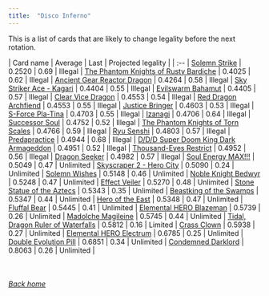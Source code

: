 ```yaml
---
title:  "Disco Inferno"
---
```


This is a list of cards that are likely to change legality before the next rotation.

| Card name | Average | Last | Projected legality |
| :-- |
[Solemn Strike](https://db.ygoprodeck.com/card/?search=Solemn%20Strike) | 0.2520 | 0.69 | Illegal |
[The Phantom Knights of Rusty Bardiche](https://db.ygoprodeck.com/card/?search=The%20Phantom%20Knights%20of%20Rusty%20Bardiche) | 0.4025 | 0.62 | Illegal |
[Ancient Gear Reactor Dragon](https://db.ygoprodeck.com/card/?search=Ancient%20Gear%20Reactor%20Dragon) | 0.4264 | 0.58 | Illegal |
[Sky Striker Ace - Kagari](https://db.ygoprodeck.com/card/?search=Sky%20Striker%20Ace%20-%20Kagari) | 0.4404 | 0.55 | Illegal |
[Evilswarm Bahamut](https://db.ygoprodeck.com/card/?search=Evilswarm%20Bahamut) | 0.4405 | 0.57 | Illegal |
[Clear Vice Dragon](https://db.ygoprodeck.com/card/?search=Clear%20Vice%20Dragon) | 0.4553 | 0.54 | Illegal |
[Red Dragon Archfiend](https://db.ygoprodeck.com/card/?search=Red%20Dragon%20Archfiend) | 0.4553 | 0.55 | Illegal |
[Justice Bringer](https://db.ygoprodeck.com/card/?search=Justice%20Bringer) | 0.4603 | 0.53 | Illegal |
[S-Force Pla-Tina](https://db.ygoprodeck.com/card/?search=S-Force%20Pla-Tina) | 0.4703 | 0.55 | Illegal |
[Izanagi](https://db.ygoprodeck.com/card/?search=Izanagi) | 0.4706 | 0.64 | Illegal |
[Successor Soul](https://db.ygoprodeck.com/card/?search=Successor%20Soul) | 0.4752 | 0.52 | Illegal |
[The Phantom Knights of Torn Scales](https://db.ygoprodeck.com/card/?search=The%20Phantom%20Knights%20of%20Torn%20Scales) | 0.4766 | 0.59 | Illegal |
[Ryu Senshi](https://db.ygoprodeck.com/card/?search=Ryu%20Senshi) | 0.4803 | 0.57 | Illegal |
[Predapractice](https://db.ygoprodeck.com/card/?search=Predapractice) | 0.4944 | 0.68 | Illegal |
[D/D/D Super Doom King Dark Armageddon](https://db.ygoprodeck.com/card/?search=D/D/D%20Super%20Doom%20King%20Dark%20Armageddon) | 0.4951 | 0.52 | Illegal |
[Thousand-Eyes Restrict](https://db.ygoprodeck.com/card/?search=Thousand-Eyes%20Restrict) | 0.4952 | 0.56 | Illegal |
[Dragon Seeker](https://db.ygoprodeck.com/card/?search=Dragon%20Seeker) | 0.4982 | 0.57 | Illegal |
[Soul Energy MAX!!!](https://db.ygoprodeck.com/card/?search=Soul%20Energy%20MAX!!!) | 0.5049 | 0.47 | Unlimited |
[Skyscraper 2 - Hero City](https://db.ygoprodeck.com/card/?search=Skyscraper%202%20-%20Hero%20City) | 0.5090 | 0.24 | Unlimited |
[Solemn Wishes](https://db.ygoprodeck.com/card/?search=Solemn%20Wishes) | 0.5148 | 0.46 | Unlimited |
[Noble Knight Bedwyr](https://db.ygoprodeck.com/card/?search=Noble%20Knight%20Bedwyr) | 0.5248 | 0.47 | Unlimited |
[Effect Veiler](https://db.ygoprodeck.com/card/?search=Effect%20Veiler) | 0.5270 | 0.48 | Unlimited |
[Stone Statue of the Aztecs](https://db.ygoprodeck.com/card/?search=Stone%20Statue%20of%20the%20Aztecs) | 0.5343 | 0.35 | Unlimited |
[Beastking of the Swamps](https://db.ygoprodeck.com/card/?search=Beastking%20of%20the%20Swamps) | 0.5347 | 0.44 | Unlimited |
[Hero of the East](https://db.ygoprodeck.com/card/?search=Hero%20of%20the%20East) | 0.5348 | 0.47 | Unlimited |
[Fluffal Bear](https://db.ygoprodeck.com/card/?search=Fluffal%20Bear) | 0.5445 | 0.41 | Unlimited |
[Elemental HERO Blazeman](https://db.ygoprodeck.com/card/?search=Elemental%20HERO%20Blazeman) | 0.5739 | 0.26 | Unlimited |
[Madolche Magileine](https://db.ygoprodeck.com/card/?search=Madolche%20Magileine) | 0.5745 | 0.44 | Unlimited |
[Tidal, Dragon Ruler of Waterfalls](https://db.ygoprodeck.com/card/?search=Tidal,%20Dragon%20Ruler%20of%20Waterfalls) | 0.5812 | 0.16 | Limited |
[Crass Clown](https://db.ygoprodeck.com/card/?search=Crass%20Clown) | 0.5938 | 0.27 | Unlimited |
[Elemental HERO Electrum](https://db.ygoprodeck.com/card/?search=Elemental%20HERO%20Electrum) | 0.6785 | 0.25 | Unlimited |
[Double Evolution Pill](https://db.ygoprodeck.com/card/?search=Double%20Evolution%20Pill) | 0.6851 | 0.34 | Unlimited |
[Condemned Darklord](https://db.ygoprodeck.com/card/?search=Condemned%20Darklord) | 0.8063 | 0.26 | Unlimited |

<br>

###### [Back home](index)
